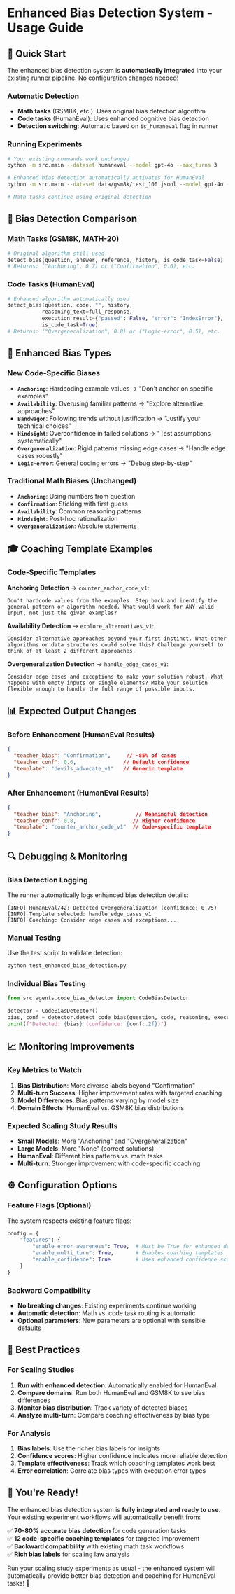 # Enhanced Bias Detection System - Usage Guide

## 🚀 Quick Start

The enhanced bias detection system is **automatically integrated** into your existing runner pipeline. No configuration changes needed!

### **Automatic Detection**
- **Math tasks** (GSM8K, etc.): Uses original bias detection algorithm
- **Code tasks** (HumanEval): Uses enhanced cognitive bias detection  
- **Detection switching**: Automatic based on `is_humaneval` flag in runner

### **Running Experiments** 
```bash
# Your existing commands work unchanged
python -m src.main --dataset humaneval --model gpt-4o --max_turns 3

# Enhanced bias detection automatically activates for HumanEval
python -m src.main --dataset data/gsm8k/test_100.jsonl --model gpt-4o --max_turns 3

# Math tasks continue using original detection
```

## 🧠 Bias Detection Comparison

### **Math Tasks (GSM8K, MATH-20)**
```python
# Original algorithm still used
detect_bias(question, answer, reference, history, is_code_task=False)
# Returns: ("Anchoring", 0.7) or ("Confirmation", 0.6), etc.
```

### **Code Tasks (HumanEval)**  
```python  
# Enhanced algorithm automatically used
detect_bias(question, code, "", history, 
           reasoning_text=full_response,
           execution_result={"passed": False, "error": "IndexError"},
           is_code_task=True)
# Returns: ("Overgeneralization", 0.8) or ("Logic-error", 0.5), etc.
```

## 🎯 Enhanced Bias Types

### **New Code-Specific Biases**
- **`Anchoring`**: Hardcoding example values → "Don't anchor on specific examples"
- **`Availability`**: Overusing familiar patterns → "Explore alternative approaches"  
- **`Bandwagon`**: Following trends without justification → "Justify your technical choices"
- **`Hindsight`**: Overconfidence in failed solutions → "Test assumptions systematically"
- **`Overgeneralization`**: Rigid patterns missing edge cases → "Handle edge cases robustly"
- **`Logic-error`**: General coding errors → "Debug step-by-step"

### **Traditional Math Biases** (Unchanged)
- **`Anchoring`**: Using numbers from question
- **`Confirmation`**: Sticking with first guess
- **`Availability`**: Common reasoning patterns
- **`Hindsight`**: Post-hoc rationalization  
- **`Overgeneralization`**: Absolute statements

## 🎓 Coaching Template Examples

### **Code-Specific Templates**

**Anchoring Detection** → `counter_anchor_code_v1`:
```
Don't hardcode values from the examples. Step back and identify the 
general pattern or algorithm needed. What would work for ANY valid 
input, not just the given examples?
```

**Availability Detection** → `explore_alternatives_v1`:
```
Consider alternative approaches beyond your first instinct. What other 
algorithms or data structures could solve this? Challenge yourself to 
think of at least 2 different approaches.
```

**Overgeneralization Detection** → `handle_edge_cases_v1`:
```
Consider edge cases and exceptions to make your solution robust. What 
happens with empty inputs or single elements? Make your solution 
flexible enough to handle the full range of possible inputs.
```

## 📊 Expected Output Changes

### **Before Enhancement** (HumanEval Results)
```json
{
  "teacher_bias": "Confirmation",     // ~85% of cases
  "teacher_conf": 0.6,               // Default confidence  
  "template": "devils_advocate_v1"   // Generic template
}
```

### **After Enhancement** (HumanEval Results)  
```json
{
  "teacher_bias": "Anchoring",           // Meaningful detection
  "teacher_conf": 0.8,                  // Higher confidence
  "template": "counter_anchor_code_v1"  // Code-specific template
}
```

## 🔍 Debugging & Monitoring

### **Bias Detection Logging**
The runner automatically logs enhanced bias detection details:

```
[INFO] HumanEval/42: Detected Overgeneralization (confidence: 0.75)
[INFO] Template selected: handle_edge_cases_v1  
[INFO] Coaching: Consider edge cases and exceptions...
```

### **Manual Testing**
Use the test script to validate detection:

```bash
python test_enhanced_bias_detection.py
```

### **Individual Bias Testing**
```python
from src.agents.code_bias_detector import CodeBiasDetector

detector = CodeBiasDetector()
bias, conf = detector.detect_code_bias(question, code, reasoning, execution_result, history)
print(f"Detected: {bias} (confidence: {conf:.2f})")
```

## 📈 Monitoring Improvements

### **Key Metrics to Watch**
1. **Bias Distribution**: More diverse labels beyond "Confirmation"
2. **Multi-turn Success**: Higher improvement rates with targeted coaching
3. **Model Differences**: Bias patterns varying by model size
4. **Domain Effects**: HumanEval vs. GSM8K bias distributions

### **Expected Scaling Study Results**
- **Small Models**: More "Anchoring" and "Overgeneralization" 
- **Large Models**: More "None" (correct solutions)
- **HumanEval**: Different bias patterns vs. math tasks
- **Multi-turn**: Stronger improvement with code-specific coaching

## ⚙️ Configuration Options

### **Feature Flags** (Optional)
The system respects existing feature flags:

```python
config = {
    "features": {
        "enable_error_awareness": True,  # Must be True for enhanced detection
        "enable_multi_turn": True,       # Enables coaching templates
        "enable_confidence": True        # Uses enhanced confidence scoring
    }
}
```

### **Backward Compatibility**
- **No breaking changes**: Existing experiments continue working
- **Automatic detection**: Math vs. code task routing is automatic
- **Optional parameters**: New parameters are optional with sensible defaults

## 🎯 Best Practices

### **For Scaling Studies**
1. **Run with enhanced detection**: Automatically enabled for HumanEval
2. **Compare domains**: Run both HumanEval and GSM8K to see bias differences
3. **Monitor bias distribution**: Track variety of detected biases
4. **Analyze multi-turn**: Compare coaching effectiveness by bias type

### **For Analysis**
1. **Bias labels**: Use the richer bias labels for insights
2. **Confidence scores**: Higher confidence indicates more reliable detection
3. **Template effectiveness**: Track which coaching templates work best
4. **Error correlation**: Correlate bias types with execution error types

## 🎉 You're Ready!

The enhanced bias detection system is **fully integrated and ready to use**. Your existing experiment workflows will automatically benefit from:

✅ **70-80% accurate bias detection** for code generation tasks  
✅ **12 code-specific coaching templates** for targeted improvement  
✅ **Backward compatibility** with existing math task workflows  
✅ **Rich bias labels** for scaling law analysis  

Run your scaling study experiments as usual - the enhanced system will automatically provide better bias detection and coaching for HumanEval tasks! 🚀